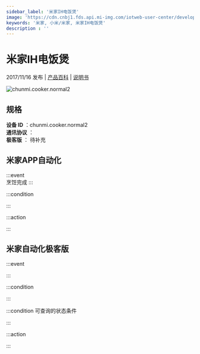 ```yaml
---
sidebar_label: '米家IH电饭煲'
image: 'https://cdn.cnbj1.fds.api.mi-img.com/iotweb-user-center/developer_1679047511962cd5UjYAv.png?GalaxyAccessKeyId=AKVGLQWBOVIRQ3XLEW&Expires=9223372036854775807&Signature=3T1JoHE8BAANv69fa2vwijDdcK0='
keywords: '米家, 小米/米家, 米家IH电饭煲'
description : ''
---
```

# 米家IH电饭煲

2017/11/16 发布 | [产品百科](https://home.mi.com/webapp/content/baike/product/index.html?model=chunmi.cooker.normal2/) | [说明书](https://home.mi.com/views/introduction.html?model=chunmi.cooker.normal2&region=cn)

![chunmi.cooker.normal2](https://cdn.cnbj1.fds.api.mi-img.com/iotweb-user-center/developer_1679047511962cd5UjYAv.png?GalaxyAccessKeyId=AKVGLQWBOVIRQ3XLEW&Expires=9223372036854775807&Signature=3T1JoHE8BAANv69fa2vwijDdcK0=)

## 规格  
> 
**设备 ID** ：chunmi.cooker.normal2  
**通讯协议** ：  
**极客版**  ： 待补充 


## 米家APP自动化  

:::event  
烹饪完成
:::

:::condition  

:::

:::action   

:::

## 米家自动化极客版  

:::event  

:::

:::condition  

:::

:::condition 可查询的状态条件  

:::

:::action  

:::

        
